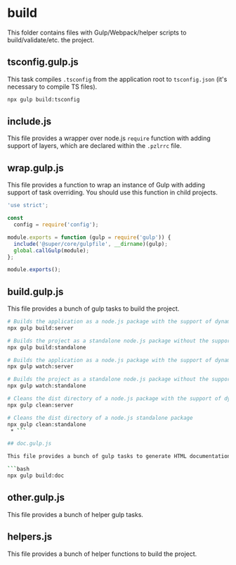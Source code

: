 # build

This folder contains files with Gulp/Webpack/helper scripts to build/validate/etc. the project.

## tsconfig.gulp.js

This task compiles `.tsconfig` from the application root to `tsconfig.json` (it's necessary to compile TS files).

```bash
npx gulp build:tsconfig
```

## include.js

This file provides a wrapper over node.js `require` function with adding support of layers, which are declared within the `.pzlrrc` file.

## wrap.gulp.js

This file provides a function to wrap an instance of Gulp with adding support of task overriding.
You should use this function in child projects.

```js
'use strict';

const
  config = require('config');

module.exports = function (gulp = require('gulp')) {
  include('@super/core/gulpfile', __dirname)(gulp);
  global.callGulp(module);
};

module.exports();
```

## build.gulp.js

This file provides a bunch of gulp tasks to build the project.

```bash
# Builds the application as a node.js package with the support of dynamic layers
npx gulp build:server

# Builds the project as a standalone node.js package without the support of dynamic layers
npx gulp build:standalone

# Builds the application as a node.js package with the support of dynamic layers and watches for changes
npx gulp watch:server

# Builds the project as a standalone node.js package without the support of dynamic layers and watches for changes
npx gulp watch:standalone

# Cleans the dist directory of a node.js package with the support of dynamic layers
npx gulp clean:server

# Cleans the dist directory of a node.js standalone package
npx gulp clean:standalone
 * ```

## doc.gulp.js

This file provides a bunch of gulp tasks to generate HTML documentation based on the project.

```bash
npx gulp build:doc
```

## other.gulp.js

This file provides a bunch of helper gulp tasks.

## helpers.js

This file provides a bunch of helper functions to build the project.

